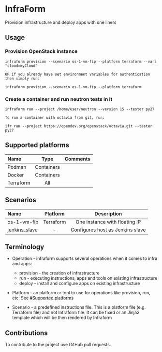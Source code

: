 # InfraForm

Provision infrastructure and deploy apps with one liners

## Usage

### Provision OpenStack instance

    infraform provision --scenario os-1-vm-fip --platform terraform --vars "cloud=myCloud"

    OR if you already have set environment variables for authentication then simply run:

    infraform provision --scenario os-1-vm-fip --platform terraform

### Create a container and run neutron tests in it

    infraform run --project /home/user/neutron --version 15 --tester py27

    To run a container with octavia from git, run:

    ifr run --project https://opendev.org/openstack/octavia.git --tester py27

## Supported platforms

Name | Type | Comments
:------ |:------:|:--------:
Podman | Containers |
Docker | Containers | 
Terraform | All |

## Scenarios

Name | Platform | Description
:------ |:------:|:--------:
os-1-vm-fip | Terraform | One instance with floating IP
jenkins_slave | - | Configures host as Jenkins slave

## Terminology

* Operation - infraform supports several operations when it comes to infra and apps:
    * provision - the creation of infrastructure
    * run - executing instructions, apps and tools on existing infrastructure
    * deploy - install and configure apps on existing infrastructure

* Platform - an platform or tool to use for operations like provision, run, etc. See [#Supported platforms](#supported-platforms)

* Scenario - a predefined instructions file. This is a platform file (e.g. Terraform file) and not Infraform file. It can be fixed or an Jinja2 template which will be then rendered by Infraform

## Contributions

To contribute to the project use GitHub pull requests.
